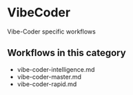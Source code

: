 ﻿# VibeCoder

Vibe-Coder specific workflows

## Workflows in this category
- vibe-coder-intelligence.md
 - vibe-coder-master.md
 - vibe-coder-rapid.md

